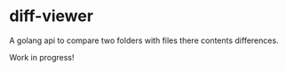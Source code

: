 # diff-viewer

A golang api to compare two folders with files there contents differences.


Work in progress!
